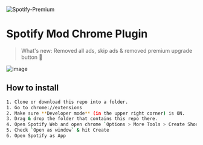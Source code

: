 
![Spotify-Premium](https://excrack.com/wp-content/uploads/2020/05/Spotify-Premium-8.5.57.1164-Cracked-APK-Mod-2020-Latest.png)

# Spotify Mod Chrome Plugin

> What's new: Removed all ads, skip ads & removed premium upgrade button 🎉



![image](https://user-images.githubusercontent.com/13378059/64559212-58270800-d378-11e9-8280-47a9e051db8a.png)


## How to install
```bash
1. Clone or download this repo into a folder.
1. Go to chrome://extensions
2. Make sure **Developer mode** (in the upper right corner) is ON.
3. Drag & drop the folder that contains this repo there.
4. Open Spotify Web and open chrome `Options > More Tools > Create Shortcut...`
5. Check `Open as window` & hit Create
6. Open Spotify as App
```
